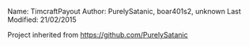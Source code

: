 Name: TimcraftPayout
Author: PurelySatanic, boar401s2, unknown
Last Modified: 21/02/2015

Project inherited from https://github.com/PurelySatanic
